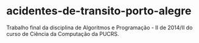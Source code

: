 # acidentes-de-transito-porto-alegre
Trabalho final da disciplina de Algoritmos e Programação - II de 2014/II do curso de Ciência da Computação da PUCRS.
